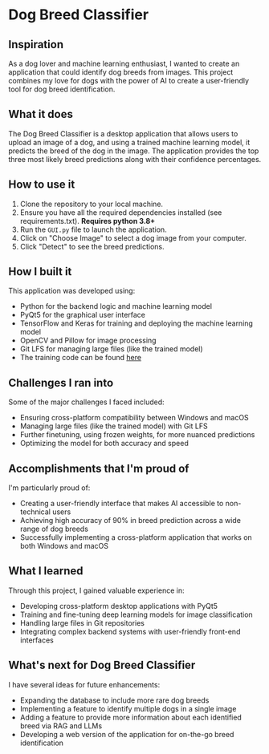 # Dog Breed Classifier

## Inspiration
As a dog lover and machine learning enthusiast, I wanted to create an application that could identify dog breeds from images. This project combines my love for dogs with the power of AI to create a user-friendly tool for dog breed identification.

## What it does
The Dog Breed Classifier is a desktop application that allows users to upload an image of a dog, and using a trained machine learning model, it predicts the breed of the dog in the image. The application provides the top three most likely breed predictions along with their confidence percentages.

## How to use it
1. Clone the repository to your local machine.
2. Ensure you have all the required dependencies installed (see requirements.txt). <strong>Requires python 3.8+</strong>
3. Run the `GUI.py` file to launch the application.
4. Click on "Choose Image" to select a dog image from your computer.
5. Click "Detect" to see the breed predictions.

## How I built it
This application was developed using:
- Python for the backend logic and machine learning model
- PyQt5 for the graphical user interface
- TensorFlow and Keras for training and deploying the machine learning model
- OpenCV and Pillow for image processing
- Git LFS for managing large files (like the trained model)
- The training code can be found [here](https://github.com/PraisEneh/Dog-Breed-Classifier)

## Challenges I ran into
Some of the major challenges I faced included:
- Ensuring cross-platform compatibility between Windows and macOS
- Managing large files (like the trained model) with Git LFS
- Further finetuning, using frozen weights, for more nuanced predictions
- Optimizing the model for both accuracy and speed

## Accomplishments that I'm proud of
I'm particularly proud of:
- Creating a user-friendly interface that makes AI accessible to non-technical users
- Achieving high accuracy of 90% in breed prediction across a wide range of dog breeds
- Successfully implementing a cross-platform application that works on both Windows and macOS

## What I learned
Through this project, I gained valuable experience in:
- Developing cross-platform desktop applications with PyQt5
- Training and fine-tuning deep learning models for image classification
- Handling large files in Git repositories
- Integrating complex backend systems with user-friendly front-end interfaces

## What's next for Dog Breed Classifier
I have several ideas for future enhancements:
- Expanding the database to include more rare dog breeds
- Implementing a feature to identify multiple dogs in a single image
- Adding a feature to provide more information about each identified breed via RAG and LLMs
- Developing a web version of the application for on-the-go breed identification
